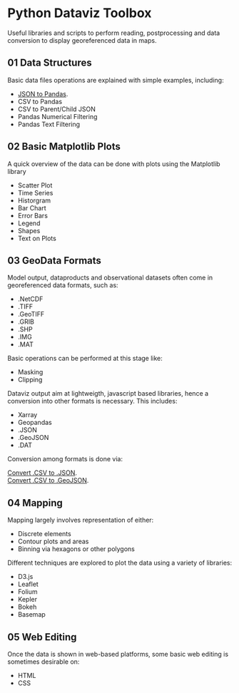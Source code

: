 # Python Dataviz Toolbox

Useful libraries and scripts to perform reading, postprocessing and data conversion to display georeferenced data in maps. 

## 01 Data Structures
Basic data files operations are explained with simple examples, including: 
* [JSON to Pandas]( 
Notebooks/01-Data_Structures/00_JSON_to_Pandas.ipynb). 
* CSV to Pandas
* CSV to Parent/Child JSON
* Pandas Numerical Filtering
* Pandas Text Filtering

## 02 Basic Matplotlib Plots
A quick overview of the data can be done with plots using the Matplotlib library
* Scatter Plot
* Time Series
* Historgram
* Bar Chart
* Error Bars
* Legend
* Shapes
* Text on Plots

## 03 GeoData Formats
Model output, dataproducts and observational datasets often come in georeferenced data formats, such as: 
* .NetCDF
* .TIFF
* .GeoTIFF
* .GRIB
* .SHP
* .IMG
* .MAT

Basic operations can be performed at this stage like: 
* Masking
* Clipping

Dataviz output aim at lightweigth, javascript based libraries, hence a conversion into other formats is necessary. This includes: 
* Xarray
* Geopandas
* .JSON
* .GeoJSON
* .DAT

Conversion among formats is done via:

[Convert .CSV to .JSON](
Notebooks/03/Convert_CSV_to_JSON.ipynb).  
[Convert .CSV to .GeoJSON](
Notebooks/03/Convert_CSV_to_GeoJSON.ipynb).  




## 04 Mapping
Mapping largely involves representation of either: 
* Discrete elements
* Contour plots and areas
* Binning via hexagons or other polygons

Different techniques are explored to plot the data using a variety of libraries: 
* D3.js
* Leaflet
* Folium
* Kepler
* Bokeh
* Basemap
  
## 05 Web Editing
Once the data is shown in web-based platforms, some basic web editing is sometimes desirable on: 
* HTML
* CSS
